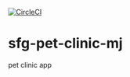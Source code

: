 [![CircleCI](https://circleci.com/gh/mohit-jagtiani/sfg-pet-clinic-mj.svg?style=svg)](https://circleci.com/gh/mohit-jagtiani/sfg-pet-clinic-mj)

# sfg-pet-clinic-mj
pet clinic app
